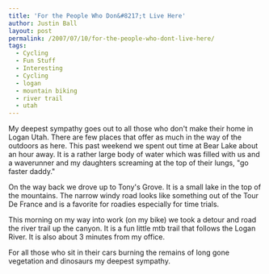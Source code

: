 ```yaml
---
title: 'For the People Who Don&#8217;t Live Here'
author: Justin Ball
layout: post
permalink: /2007/07/10/for-the-people-who-dont-live-here/
tags:
  - Cycling
  - Fun Stuff
  - Interesting
  - Cycling
  - logan
  - mountain biking
  - river trail
  - utah
---
```


My deepest sympathy goes out to all those who don't make their home in Logan Utah. There are few places that offer as much in the way of the outdoors as here. This past weekend we spent out time at Bear Lake about an hour away. It is a rather large body of water which was filled with us and a waverunner and my daughters screaming at the top of their lungs, "go faster daddy."

On the way back we drove up to Tony's Grove. It is a small lake in the top of the mountains. The narrow windy road looks like something out of the Tour De France and is a favorite for roadies especially for time trials.

This morning on my way into work (on my bike) we took a detour and road the river trail up the canyon. It is a fun little mtb trail that follows the Logan River. It is also about 3 minutes from my office.

For all those who sit in their cars burning the remains of long gone vegetation and dinosaurs my deepest sympathy.